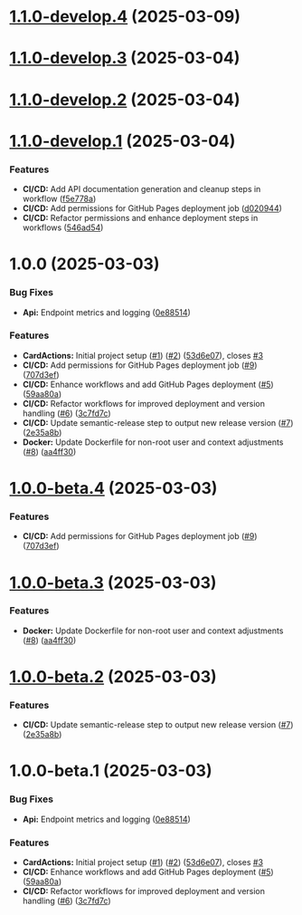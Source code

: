 # [1.1.0-develop.4](https://github.com/leszekszpunar/CardActions.Api/compare/v1.1.0-develop.3...v1.1.0-develop.4) (2025-03-09)

# [1.1.0-develop.3](https://github.com/leszekszpunar/CardActions.Api/compare/v1.1.0-develop.2...v1.1.0-develop.3) (2025-03-04)

# [1.1.0-develop.2](https://github.com/leszekszpunar/CardActions.Api/compare/v1.1.0-develop.1...v1.1.0-develop.2) (2025-03-04)

# [1.1.0-develop.1](https://github.com/leszekszpunar/CardActions.Api/compare/v1.0.0...v1.1.0-develop.1) (2025-03-04)


### Features

* **CI/CD:** Add API documentation generation and cleanup steps in workflow ([f5e778a](https://github.com/leszekszpunar/CardActions.Api/commit/f5e778a3325393e350503edc0160aeda48327ae7))
* **CI/CD:** Add permissions for GitHub Pages deployment job ([d020944](https://github.com/leszekszpunar/CardActions.Api/commit/d0209446d6b7fd1a04233a6a9ce4081f408d86e5))
* **CI/CD:** Refactor permissions and enhance deployment steps in workflows ([546ad54](https://github.com/leszekszpunar/CardActions.Api/commit/546ad54ae496eada06274e443278b126de66dc43))

# 1.0.0 (2025-03-03)


### Bug Fixes

* **Api:** Endpoint metrics and logging ([0e88514](https://github.com/leszekszpunar/CardActions.Api/commit/0e885146bb62eaacc41b56e9f5bec33059282374))


### Features

* **CardActions:** Initial project setup ([#1](https://github.com/leszekszpunar/CardActions.Api/issues/1)) ([#2](https://github.com/leszekszpunar/CardActions.Api/issues/2)) ([53d6e07](https://github.com/leszekszpunar/CardActions.Api/commit/53d6e0717eed3217c502f63f943a56595664e093)), closes [#3](https://github.com/leszekszpunar/CardActions.Api/issues/3)
* **CI/CD:** Add permissions for GitHub Pages deployment job ([#9](https://github.com/leszekszpunar/CardActions.Api/issues/9)) ([707d3ef](https://github.com/leszekszpunar/CardActions.Api/commit/707d3efc11552a15d5cb34f420a7177e72d37a6c))
* **CI/CD:** Enhance workflows and add GitHub Pages deployment ([#5](https://github.com/leszekszpunar/CardActions.Api/issues/5)) ([59aa80a](https://github.com/leszekszpunar/CardActions.Api/commit/59aa80ae4082fd1acfd7e735eeced878795d661a))
* **CI/CD:** Refactor workflows for improved deployment and version handling ([#6](https://github.com/leszekszpunar/CardActions.Api/issues/6)) ([3c7fd7c](https://github.com/leszekszpunar/CardActions.Api/commit/3c7fd7c8515dc2fa4c91e8c594ed25417152bb29))
* **CI/CD:** Update semantic-release step to output new release version ([#7](https://github.com/leszekszpunar/CardActions.Api/issues/7)) ([2e35a8b](https://github.com/leszekszpunar/CardActions.Api/commit/2e35a8b073791169fba69d0248432ca0dd760b6e))
* **Docker:** Update Dockerfile for non-root user and context adjustments ([#8](https://github.com/leszekszpunar/CardActions.Api/issues/8)) ([aa4ff30](https://github.com/leszekszpunar/CardActions.Api/commit/aa4ff30a31548a48f8216dcd593c5631fa360e31))

# [1.0.0-beta.4](https://github.com/leszekszpunar/CardActions.Api/compare/v1.0.0-beta.3...v1.0.0-beta.4) (2025-03-03)


### Features

* **CI/CD:** Add permissions for GitHub Pages deployment job ([#9](https://github.com/leszekszpunar/CardActions.Api/issues/9)) ([707d3ef](https://github.com/leszekszpunar/CardActions.Api/commit/707d3efc11552a15d5cb34f420a7177e72d37a6c))

# [1.0.0-beta.3](https://github.com/leszekszpunar/CardActions.Api/compare/v1.0.0-beta.2...v1.0.0-beta.3) (2025-03-03)


### Features

* **Docker:** Update Dockerfile for non-root user and context adjustments ([#8](https://github.com/leszekszpunar/CardActions.Api/issues/8)) ([aa4ff30](https://github.com/leszekszpunar/CardActions.Api/commit/aa4ff30a31548a48f8216dcd593c5631fa360e31))

# [1.0.0-beta.2](https://github.com/leszekszpunar/CardActions.Api/compare/v1.0.0-beta.1...v1.0.0-beta.2) (2025-03-03)


### Features

* **CI/CD:** Update semantic-release step to output new release version ([#7](https://github.com/leszekszpunar/CardActions.Api/issues/7)) ([2e35a8b](https://github.com/leszekszpunar/CardActions.Api/commit/2e35a8b073791169fba69d0248432ca0dd760b6e))

# 1.0.0-beta.1 (2025-03-03)


### Bug Fixes

* **Api:** Endpoint metrics and logging ([0e88514](https://github.com/leszekszpunar/CardActions.Api/commit/0e885146bb62eaacc41b56e9f5bec33059282374))


### Features

* **CardActions:** Initial project setup ([#1](https://github.com/leszekszpunar/CardActions.Api/issues/1)) ([#2](https://github.com/leszekszpunar/CardActions.Api/issues/2)) ([53d6e07](https://github.com/leszekszpunar/CardActions.Api/commit/53d6e0717eed3217c502f63f943a56595664e093)), closes [#3](https://github.com/leszekszpunar/CardActions.Api/issues/3)
* **CI/CD:** Enhance workflows and add GitHub Pages deployment ([#5](https://github.com/leszekszpunar/CardActions.Api/issues/5)) ([59aa80a](https://github.com/leszekszpunar/CardActions.Api/commit/59aa80ae4082fd1acfd7e735eeced878795d661a))
* **CI/CD:** Refactor workflows for improved deployment and version handling ([#6](https://github.com/leszekszpunar/CardActions.Api/issues/6)) ([3c7fd7c](https://github.com/leszekszpunar/CardActions.Api/commit/3c7fd7c8515dc2fa4c91e8c594ed25417152bb29))
